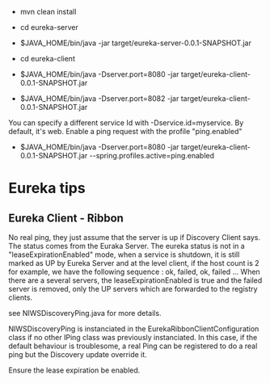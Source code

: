 * mvn clean install

* cd eureka-server
* $JAVA_HOME/bin/java -jar target/eureka-server-0.0.1-SNAPSHOT.jar

* cd eureka-client
* $JAVA_HOME/bin/java -Dserver.port=8080 -jar target/eureka-client-0.0.1-SNAPSHOT.jar
* $JAVA_HOME/bin/java -Dserver.port=8082 -jar target/eureka-client-0.0.1-SNAPSHOT.jar

You can specify a different service Id with -Dservice.id=myservice. By default, it's web.
Enable a ping request with the profile "ping.enabled" 

* $JAVA_HOME/bin/java -Dserver.port=8080 -jar target/eureka-client-0.0.1-SNAPSHOT.jar --spring.profiles.active=ping.enabled

# Eureka tips

## Eureka Client - Ribbon

No real ping, they just assume that the server is up if Discovery Client says. 
The status comes from the Euraka Server.
The eureka status is not in a "leaseExpirationEnabled" mode, when a service is shutdown, 
it is still marked as UP by Eureka Server and at the level client, if the host count is 2 for example, 
we have the following sequence : ok, failed, ok, failed ...
When there are a several servers, the leaseExpirationEnabled is true and the failed server is removed, only the UP servers 
which are forwarded to the registry clients.
 
see NIWSDiscoveryPing.java for more details.

NIWSDiscoveryPing is instanciated in the EurekaRibbonClientConfiguration class if no other IPing class was previously instanciated.
In this case, if the default behaviour is troublesome, a real Ping can be registered to do a real ping but the Discovery update override it.

Ensure the lease expiration be enabled.
